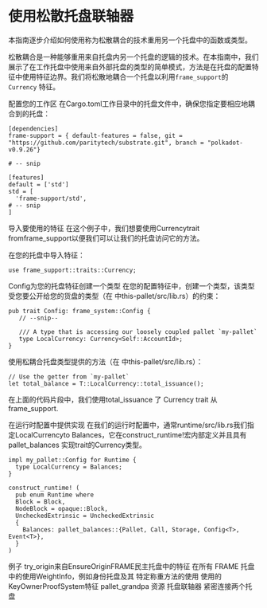 # 使用松散托盘联轴器

本指南逐步介绍如何使用称为松散耦合的技术重用另一个托盘中的函数或类型。

松散耦合是一种能够重用来自托盘内另一个托盘的逻辑的技术。在本指南中，我们展示了在工作托盘中使用来自外部托盘的类型的简单模式，方法是在托盘的配置特征中使用特征边界。我们将松散地耦合一个托盘以利用`frame_support`的 `Currency` 特征。

配置您的工作区
在Cargo.toml工作目录中的托盘文件中，确保您指定要相应地耦合到的托盘：
```
[dependencies]
frame-support = { default-features = false, git = "https://github.com/paritytech/substrate.git", branch = "polkadot-v0.9.26"}

# -- snip

[features]
default = ['std']
std = [
  'frame-support/std',
# -- snip
]
```
导入要使用的特征
在这个例子中，我们想要使用Currencytrait fromframe_support以便我们可以让我们的托盘访问它的方法。

在您的托盘中导入特征：
```
use frame_support::traits::Currency;
```
Config为您的托盘特征创建一个类型
在您的配置特征中，创建一个类型，该类型受您要公开给您的货盘的类型（在 中this-pallet/src/lib.rs）的约束：
```
pub trait Config: frame_system::Config {
   // --snip--

   /// A type that is accessing our loosely coupled pallet `my-pallet`
   type LocalCurrency: Currency<Self::AccountId>;
}
```
使用松耦合托盘类型提供的方法（在 中this-pallet/src/lib.rs）：
```
// Use the getter from `my-pallet`
let total_balance = T::LocalCurrency::total_issuance();
```
在上面的代码片段中，我们使用total_issuance 了 Currency trait 从frame_support.

在运行时配置中提供实现
在我们的运行时配置中，通常runtime/src/lib.rs我们指定LocalCurrencyto Balances，它在construct_runtime!宏内部定义并且具有pallet_balances 实现trait的Currency类型。
```
impl my_pallet::Config for Runtime {
  type LocalCurrency = Balances;
}

construct_runtime! (
  pub enum Runtime where
  Block = Block,
  NodeBlock = opaque::Block,
  UncheckedExtrinsic = UncheckedExtrinsic
  {
    Balances: pallet_balances::{Pallet, Call, Storage, Config<T>, Event<T>},
  }
)
```
例子
try_origin来自EnsureOriginFRAME民主托盘中的特征
在所有 FRAME 托盘中的使用WeightInfo，例如身份托盘及其 特定称重方法的使用
使用的KeyOwnerProofSystem特征 pallet_grandpa
资源
托盘联轴器
紧密连接两个托盘